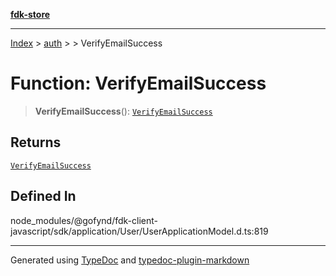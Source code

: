 [**fdk-store**](../../../README.md)
***

[Index](../../../API.md) > [auth](../../README.md) > [<internal>](../README.md) > VerifyEmailSuccess

# Function: VerifyEmailSuccess

> **VerifyEmailSuccess**(): [`VerifyEmailSuccess`](../type-aliases/type-alias.VerifyEmailSuccess.md)

## Returns

[`VerifyEmailSuccess`](../type-aliases/type-alias.VerifyEmailSuccess.md)

## Defined In

node\_modules/@gofynd/fdk-client-javascript/sdk/application/User/UserApplicationModel.d.ts:819

***
Generated using [TypeDoc](https://typedoc.org/) and [typedoc-plugin-markdown](https://www.npmjs.com/package/typedoc-plugin-markdown)
